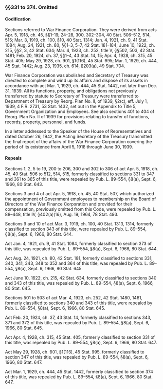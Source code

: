 ### §§331 to 374. Omitted ###

#### Codification ####

Sections referred to War Finance Corporation. They were derived from acts Apr. 5, 1918, ch. 45, §§1–19, 24–28, 300, 302–304, 40 Stat. 506–512, 514, 515; Mar. 3, 1919, ch. 100, §10, 40 Stat. 1314; Jan. 4, 1921, ch. 9, 41 Stat. 1084; Aug. 24, 1921, ch. 80, §§1–3, 5–7, 42 Stat. 181–184; June 10, 1922, ch. 215, §§2, 3, 42 Stat. 634; Mar. 4, 1923, ch. 252, title V, §§502, 503, 42 Stat. 1481; Feb. 20, 1924, ch. 37, §§1–4, 43 Stat. 14, 15; Apr. 4, 1928, ch. 315, 45 Stat. 405; May 29, 1928, ch. 901, §1(116), 45 Stat. 995; Mar. 1, 1929, ch. 444, 45 Stat. 1442; Aug. 23, 1935, ch. 614, §203(a), 49 Stat. 704.

War Finance Corporation was abolished and Secretary of Treasury was directed to complete and wind up its affairs and dispose of its assets in accordance with act Mar. 1, 1929, ch. 444, 45 Stat. 1442, not later than Dec. 31, 1939. All its functions, property, and obligations not previously transferred by statute to Secretary of Treasury were transferred to Department of Treasury by Reorg. Plan No. II, of 1939, §2(c), eff. July 1, 1939, 4 F.R. 2731, 53 Stat. 1432, set out in the Appendix to Title 5, Government Organization and Employees. See also sections 401 to 404 of Reorg. Plan No. II of 1939 for provisions relating to transfer of functions, records, property, personnel, and funds.

In a letter addressed to the Speaker of the House of Representatives and dated October 26, 1942, the Acting Secretary of the Treasury transmitted the final report of the affairs of the War Finance Corporation covering the period of its existence from April 5, 1918 through June 30, 1939.

#### Repeals ####

Sections 1, 2, 5 to 19, 200 to 206, 300 and 302 to 306 of act Apr. 5, 1918, ch. 45, 40 Stat. 506 to 512, 514, 515, formerly classified to sections 331 to 347 and 361 to 365 of this title, were repealed by Pub. L. 89–554, §8(a), Sept. 6, 1966, 80 Stat. 643.

Sections 3 and 4 of act Apr. 5, 1918, ch. 45, 40 Stat. 507, which authorized the appointment of Government employees to membership on the Board of Directors of the War Finance Corporation and provided for their compensation, previously omitted from this Code, were repealed by Pub. L. 88–448, title IV, §402(a)(16), Aug. 19, 1964, 78 Stat. 493.

Sections 9 and 10 of act Mar. 3, 1919, ch. 100, 40 Stat. 1313, 1314, formerly classified to section 343 of this title, were repealed by Pub. L. 89–554, §8(a), Sept. 6, 1966, 80 Stat. 644.

Act Jan. 4, 1921, ch. 9, 41 Stat. 1084, formerly classified to section 373 of this title, was repealed by Pub. L. 89–554, §8(a), Sept. 6, 1966, 80 Stat. 644.

Act Aug. 24, 1921, ch. 80, 42 Stat. 181, formerly classified to sections 331, 340, 341, 343, 348 to 352 and 364 of this title, was repealed by Pub. L. 89–554, §8(a), Sept. 6, 1966, 80 Stat. 645.

Act June 10, 1922, ch. 215, 42 Stat. 634, formerly classified to sections 340 and 343 of this title, was repealed by Pub. L. 89–554, §8(a), Sept. 6, 1966, 80 Stat. 645.

Sections 501 to 503 of act Mar. 4, 1923, ch. 252, 42 Stat. 1480, 1481, formerly classified to sections 340 and 343 of this title, were repealed by Pub. L. 89–554, §8(a), Sept. 6, 1966, 80 Stat. 645.

Act Feb. 20, 1924, ch. 37, 43 Stat. 14, formerly classified to sections 343, 371 and 372 of this title, was repealed by Pub. L. 89–554, §8(a), Sept. 6, 1966, 80 Stat. 645.

Act Apr. 4, 1928, ch. 315, 45 Stat. 405, formerly classified to section 331 of this title, was repealed by Pub. L. 89–554, §8(a), Sept. 6, 1966, 80 Stat. 647.

Act May 29, 1928, ch. 901, §1(116), 45 Stat. 995, formerly classified to section 347 of this title, was repealed by Pub. L. 89–554, §8(a), Sept. 6, 1966, 80 Stat. 647.

Act Mar. 1, 1929, ch. 444, 45 Stat. 1442, formerly classified to section 374 of this title, was repealed by Pub. L. 89–554, §8(a), Sept. 6, 1966, 80 Stat. 647.